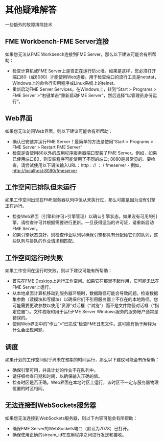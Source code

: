 # 其他疑难解答

一些额外的故障排除技术

## FME Workbench-FME Server连接

如果您无法从FME Workbench连接到FME Server，那么以下建议可能会有所帮助：

* 检查计算机或FME Server上是否正在运行防火墙。如果是这样，您必须打开端口80（或8080）才能使用Web连接。用于检查端口的流行工具是netstat，Windows上的命令行实用程序或Linux系统上的telnet。
* 重新启动FME Server Services。在Windows上，转到“Start &gt; Programs &gt; FME Server &gt;”右键单击“重新启动FME Server”，然后选择“以管理员身份运行”。

## Web界面

如果您无法访问Web界面，则以下建议可能会有所帮助：

* 确认已安装并运行FME Server！最简单的方法是使用“Start &gt; Programs &gt; FME Server &gt; Restart FME Server”
* 检查是否使用80以外的应用程序服务器端口安装了FME Server。例如，如果已使用端口80，则安装程序可能使用了不同的端口; 8080是最常见的。要检查，请尝试使用以下语法输入URL：http：// ： / fmeserver - 例如，[http://localhost:8080/fmeserver](http://localhost:8080/fmeserver)

## 工作空间已排队但未运行

如果工作空间出现在FME服务器队列中但从未执行过，那么可能是因为没有引擎正在运行。

* 检查Web界面（引擎和许可&gt;引擎管理）以确认引擎状态。如果没有可用的引擎，请检查许可并根据需要进行更新。一旦获得适当的许可证，请重新启动FME Server。
* 如果引擎状态良好，则检查作业队列以确保引擎都具有分配给它们的队列，这些队列与排队的作业请求相匹配。

## 工作空间运行时失败

如果工作空间在运行时失败，则以下建议可能有所帮助：

* 首先在FME Desktop上运行工作空间。如果它在那里不起作用，它可能无法在FME Server上运行。
* 从本地桌面计算机移动到服务器环境时，数据路径可能会导致问题。检查数据集参数（读模块和写模块）以确保它们不引用服务器上不存在的本地路径。您可能需要更改参数以使用“资源”对话框（“浏览”）而不是文件路径对话框（“指定位置”）。文件权限和用于运行FME Server Windows服务的服务帐户通常是错误的。
* 使用Web界面中的“作业”&gt;“已完成”检查FME日志文件。这可能有助于解释为什么会出现问题。

## 调度

如果计划的工作空间似乎尚未在预期的时间运行，那么以下建议可能会有所帮助：

* 确保引擎可用，并且计划的作业不在队列中。
* 请仔细检查日期和时间，以确保输入正确的值。
* 检查时区是否正确。Web界面在本地时区上运行，该时区不一定与服务器物理位置的时区相同。

## 无法连接到WebSockets服务器

如果您无法连接到WebSockets服务器，则以下内容可能会有所帮助：

* 确保FME Server的WebSockets端口（默认为7078）已打开。
* 确保使用正确的stream\_id在应用程序之间进行发送和接收。

